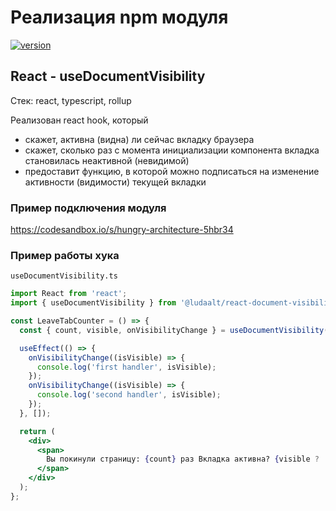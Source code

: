 # Реализация npm модуля

[![version](https://img.shields.io/npm/v/@ludaalt/react-document-visibility.svg)](https://www.npmjs.com/package/@ludaalt/react-document-visibility)

## React - useDocumentVisibility

Стек: react, typescript, rollup

Реализован react hook, который

- скажет, активна (видна) ли сейчас вкладку браузера
- скажет, сколько раз с момента инициализации компонента вкладка становилась неактивной (невидимой)
- предоставит функцию, в которой можно подписаться на изменение активности (видимости) текущей вкладки

### Пример подключения модуля

https://codesandbox.io/s/hungry-architecture-5hbr34

### Пример работы хука

`useDocumentVisibility.ts`

```jsx
import React from 'react';
import { useDocumentVisibility } from '@ludaalt/react-document-visibility';

const LeaveTabCounter = () => {
  const { count, visible, onVisibilityChange } = useDocumentVisibility();

  useEffect(() => {
    onVisibilityChange((isVisible) => {
      console.log('first handler', isVisible);
    });
    onVisibilityChange((isVisible) => {
      console.log('second handler', isVisible);
    });
  }, []);

  return (
    <div>
      <span>
        Вы покинули страницу: {count} раз Вкладка активна? {visible ? 'да' : 'нет'}
      </span>
    </div>
  );
};
```
